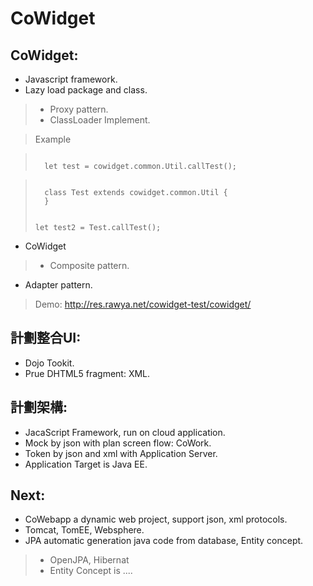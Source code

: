 # CoWidget
## CoWidget:
- Javascript framework.
- Lazy load package and class.

> - Proxy pattern.
> - ClassLoader Implement.

> Example

> <code>
>	let test = cowidget.common.Util.callTest();
> </code>

> <code>
>	class Test extends cowidget.common.Util {
>	}
>	
>	let test2 = Test.callTest();
> </code>


- CoWidget

> - Composite pattern.

- Adapter pattern.

> Demo: <a hre="http://res.rawya.net/cowidget-test/cowidget/">http://res.rawya.net/cowidget-test/cowidget/</a>


## 計劃整合UI:
- Dojo Tookit.
- Prue DHTML5 fragment: XML.


## 計劃架構:
- JacaScript Framework, run on cloud application.
- Mock by json with plan screen flow: CoWork.
- Token by json and xml with Application Server.
- Application Target is Java EE.

## Next:
- CoWebapp a dynamic web project, support json, xml protocols.
- Tomcat, TomEE, Websphere.
- JPA automatic generation java code from database, Entity concept.

> - OpenJPA, Hibernat
> - Entity Concept is ....

